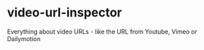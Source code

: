 video-url-inspector
===================

Everything about video URLs - like the URL from Youtube, Vimeo or Dailymotion
